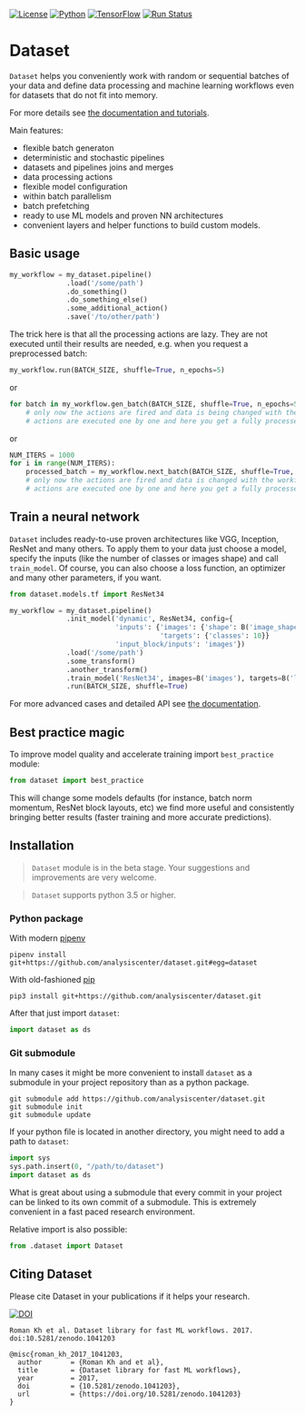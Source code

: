 [![License](https://img.shields.io/github/license/analysiscenter/dataset.svg)](https://www.apache.org/licenses/LICENSE-2.0)
[![Python](https://img.shields.io/badge/python-3.5,%203.6-blue.svg)](https://python.org)
[![TensorFlow](https://img.shields.io/badge/TensorFlow-1.4-orange.svg)](https://tensorflow.org)
[![Run Status](https://api.shippable.com/projects/58c6ada92e042a0600297f61/badge?branch=master)](https://app.shippable.com/github/analysiscenter/dataset)

# Dataset

`Dataset` helps you conveniently work with random or sequential batches of your data
and define data processing and machine learning workflows even for datasets that do not fit into memory.

For more details see [the documentation and tutorials](https://analysiscenter.github.io/dataset/).

Main features:
- flexible batch generaton
- deterministic and stochastic pipelines
- datasets and pipelines joins and merges
- data processing actions
- flexible model configuration
- within batch parallelism
- batch prefetching
- ready to use ML models and proven NN architectures
- convenient layers and helper functions to build custom models.

## Basic usage

```python
my_workflow = my_dataset.pipeline()
              .load('/some/path')
              .do_something()
              .do_something_else()
              .some_additional_action()
              .save('/to/other/path')
```
The trick here is that all the processing actions are lazy. They are not executed until their results are needed, e.g. when you request a preprocessed batch:
```python
my_workflow.run(BATCH_SIZE, shuffle=True, n_epochs=5)
```
or
```python
for batch in my_workflow.gen_batch(BATCH_SIZE, shuffle=True, n_epochs=5):
    # only now the actions are fired and data is being changed with the workflow defined earlier
    # actions are executed one by one and here you get a fully processed batch
```
or
```python
NUM_ITERS = 1000
for i in range(NUM_ITERS):
    processed_batch = my_workflow.next_batch(BATCH_SIZE, shuffle=True, n_epochs=None)
    # only now the actions are fired and data is changed with the workflow defined earlier
    # actions are executed one by one and here you get a fully processed batch
```


## Train a neural network
`Dataset` includes ready-to-use proven architectures like VGG, Inception, ResNet and many others.
To apply them to your data just choose a model, specify the inputs (like the number of classes or images shape)
and call `train_model`. Of course, you can also choose a loss function, an optimizer and many other parameters, if you want.
```python
from dataset.models.tf import ResNet34

my_workflow = my_dataset.pipeline()
              .init_model('dynamic', ResNet34, config={
                          'inputs': {'images': {'shape': B('image_shape')},
                                     'targets': {'classes': 10}}
                          'input_block/inputs': 'images'})
              .load('/some/path')
              .some_transform()
              .another_transform()
              .train_model('ResNet34', images=B('images'), targets=B('labels'))
              .run(BATCH_SIZE, shuffle=True)
```

For more advanced cases and detailed API see [the documentation](https://analysiscenter.github.io/dataset/).


## Best practice magic
To improve model quality and accelerate training import `best_practice` module:
```python
from dataset import best_practice
```
This will change some models defaults (for instance, batch norm momentum, ResNet block layouts, etc) we find more useful and
consistently bringing better results (faster training and more accurate predictions).


## Installation

> `Dataset` module is in the beta stage. Your suggestions and improvements are very welcome.

> `Dataset` supports python 3.5 or higher.

### Python package
With modern [pipenv](https://docs.pipenv.org/)
```
pipenv install git+https://github.com/analysiscenter/dataset.git#egg=dataset
```

With old-fashioned [pip](https://pip.pypa.io/en/stable/)
```
pip3 install git+https://github.com/analysiscenter/dataset.git
```

After that just import `dataset`:
```python
import dataset as ds
```

### Git submodule
In many cases it might be more convenient to install `dataset` as a submodule in your project repository than as a python package.
```
git submodule add https://github.com/analysiscenter/dataset.git
git submodule init
git submodule update
```

If your python file is located in another directory, you might need to add a path to `dataset`:
```python
import sys
sys.path.insert(0, "/path/to/dataset")
import dataset as ds
```

What is great about using a submodule that every commit in your project can be linked to its own commit of a submodule.
This is extremely convenient in a fast paced research environment.

Relative import is also possible:
```python
from .dataset import Dataset
```


## Citing Dataset
Please cite Dataset in your publications if it helps your research.

[![DOI](https://zenodo.org/badge/DOI/10.5281/zenodo.1041203.svg)](https://doi.org/10.5281/zenodo.1041203)

```
Roman Kh et al. Dataset library for fast ML workflows. 2017. doi:10.5281/zenodo.1041203
```

```
@misc{roman_kh_2017_1041203,
  author       = {Roman Kh and et al},
  title        = {Dataset library for fast ML workflows},
  year         = 2017,
  doi          = {10.5281/zenodo.1041203},
  url          = {https://doi.org/10.5281/zenodo.1041203}
}
```
